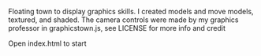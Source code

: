 Floating town to display graphics skills. I created models and move models, textured, and shaded.
The camera controls were made by my graphics professor in graphicstown.js, see LICENSE for more info and credit

Open index.html to start
